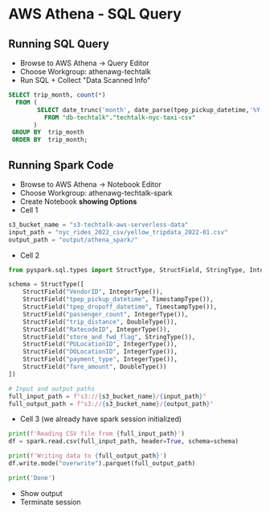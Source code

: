 

# AWS Athena - SQL Query

## Running SQL Query

- Browse to AWS Athena -> Query Editor
- Choose Workgroup: athenawg-techtalk
- Run SQL + Collect "Data Scanned Info"
```sql
SELECT trip_month, count(*) 
  FROM (
        SELECT date_trunc('month', date_parse(tpep_pickup_datetime,'%Y-%m-%d %k:%i:%s')) as trip_month
          FROM "db-techtalk"."techtalk-nyc-taxi-csv" 
       ) 
 GROUP BY  trip_month 
 ORDER BY  trip_month; 
```
## Running Spark Code

- Browse to AWS Athena -> Notebook Editor
- Choose Workgroup: athenawg-techtalk-spark
- Create Notebook **showing Options**
- Cell 1
```python
s3_bucket_name = "s3-techtalk-aws-serverless-data"
input_path = "nyc_rides_2022_csv/yellow_tripdata_2022-01.csv"
output_path = "output/athena_spark/"
```
- Cell 2
```python
from pyspark.sql.types import StructType, StructField, StringType, IntegerType, DoubleType, TimestampType

schema = StructType([
    StructField("VendorID", IntegerType()),
    StructField("tpep_pickup_datetime", TimestampType()),
    StructField("tpep_dropoff_datetime", TimestampType()),
    StructField("passenger_count", IntegerType()),
    StructField("trip_distance", DoubleType()),
    StructField("RatecodeID", IntegerType()),
    StructField("store_and_fwd_flag", StringType()),
    StructField("PULocationID", IntegerType()),
    StructField("DOLocationID", IntegerType()),
    StructField("payment_type", IntegerType()),
    StructField("fare_amount", DoubleType())
])

# Input and output paths
full_input_path = f"s3://{s3_bucket_name}/{input_path}"
full_output_path = f"s3://{s3_bucket_name}/{output_path}"
```
- Cell 3 (we already have spark session initialized)
```python
print(f'Reading CSV file from {full_input_path}')
df = spark.read.csv(full_input_path, header=True, schema=schema)

print(f'Writing data to {full_output_path}')
df.write.mode("overwrite").parquet(full_output_path)

print('Done')
```
- Show output
- Terminate session